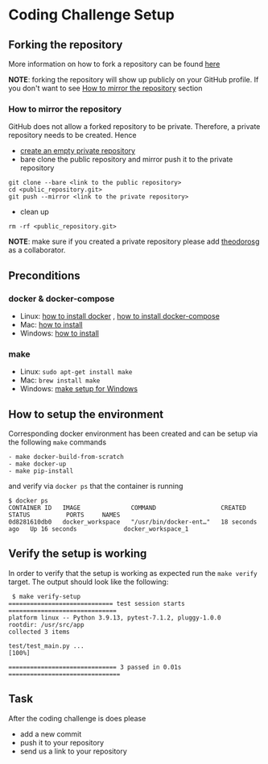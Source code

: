 # Coding Challenge Setup

## Forking the repository

More information on how to fork a repository can be found [here](https://docs.github.com/en/get-started/quickstart/fork-a-repo)

**NOTE**: forking the repository will show up publicly on your GitHub profile.
If you don't want to see [How to mirror the repository](#priv) section

### <a name="priv"></a>How to mirror the repository

GitHub does not allow a forked repository to be private. Therefore, a private
repository
needs to be created. Hence

- [create an empty private repository](https://docs.github.com/en/get-started/quickstart/create-a-repo)
- bare clone the public repository and mirror push it to the private repository
```
git clone --bare <link to the public repository>
cd <public_repository.git>
git push --mirror <link to the private repository>
```
- clean up
```
rm -rf <public_repository.git>
```

**NOTE**: make sure if you created a private repository please add [theodorosg](https://github.com/theodorosg) as a collaborator.

## Preconditions

### docker & docker-compose

- Linux: [how to install docker](https://docs.docker.com/engine/install/ubuntu/)
  , [how to install docker-compose](https://docs.docker.com/compose/install/#install-compose-on-linux-systems)
- Mac: [how to install](https://docs.docker.com/desktop/mac/install/)
- Windows: [how to install](https://docs.docker.com/desktop/windows/install/)

### make

- Linux: `sudo apt-get install make`
- Mac: `brew install make`
- Windows: [make setup for Windows](https://www.pascallandau.com/blog/structuring-the-docker-setup-for-php-projects/#install-make-on-windows-mingw)

## How to setup the environment

Corresponding docker environment has been created and can be setup via the
following
`make` commands

```
- make docker-build-from-scratch
- make docker-up
- make pip-install
```

and verify via `docker ps` that the container is running

```
$ docker ps
CONTAINER ID   IMAGE              COMMAND                  CREATED          STATUS          PORTS     NAMES
0d8281610db0   docker_workspace   "/usr/bin/docker-ent…"   18 seconds ago   Up 16 seconds             docker_workspace_1
```

## Verify the setup is working

In order to verify that the setup is working as expected run the `make verify`
target.
The output should look like the following:

```
 $ make verify-setup
============================= test session starts ==============================
platform linux -- Python 3.9.13, pytest-7.1.2, pluggy-1.0.0
rootdir: /usr/src/app
collected 3 items

test/test_main.py ...                                                    [100%]

============================== 3 passed in 0.01s ===============================
```

## Task

After the coding challenge is does please

- add a new commit
- push it to your repository
- send us a link to your repository

